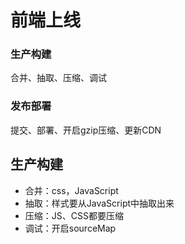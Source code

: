 # 前端上线

### 生产构建

合并、抽取、压缩、调试

### 发布部署

提交、部署、开启gzip压缩、更新CDN

## 生产构建

- 合并：css，JavaScript
- 抽取：样式要从JavaScript中抽取出来
- 压缩：JS、CSS都要压缩
- 调试：开启sourceMap

